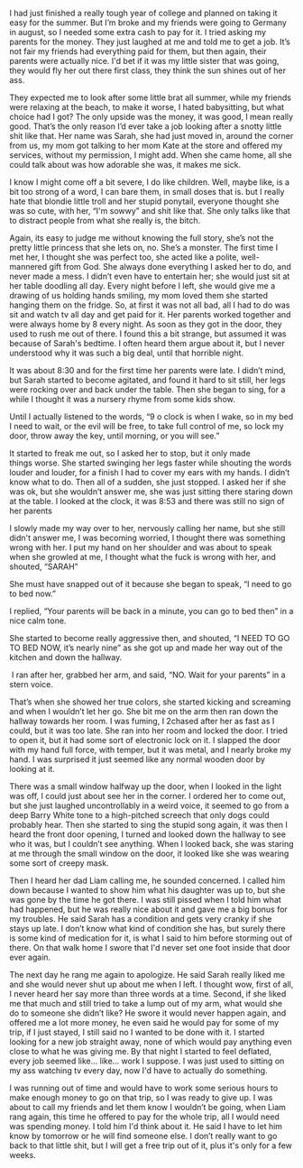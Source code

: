 I had just finished a really tough year of college and planned on taking it easy for the summer. But I’m broke and my friends were going to Germany in august, so I needed some extra cash to pay for it. I tried asking my parents for the money. They just laughed at me and told me to get a job. It’s not fair my friends had everything paid for them, but then again, their parents were actually nice. I'd bet if it was my little sister that was going, they would fly her out there first class, they think the sun shines out of her ass.

They expected me to look after some little brat all summer, while my friends were relaxing at the beach, to make it worse, I hated babysitting, but what choice had I got? The only upside was the money, it was good, I mean really good. That’s the only reason I’d ever take a job looking after a snotty little shit like that. Her name was Sarah, she had just moved in, around the corner from us, my mom got talking to her mom Kate at the store and offered my services, without my permission, I might add. When she came home, all she could talk about was how adorable she was, it makes me sick.

I know I might come off a bit severe, I do like children. Well, maybe like, is a bit too strong of a word, I can bare them, in small doses that is. but I really hate that blondie little troll and her stupid ponytail, everyone thought she was so cute, with her, “I'm sowwy” and shit like that. She only talks like that to distract people from what she really is, the bitch. 

Again, its easy to judge me without knowing the full story, she’s not the pretty little princess that she lets on, no. She’s a monster. The first time I met her, I thought she was perfect too, she acted like a polite, well-mannered gift from God. She always done everything I asked her to do, and never made a mess. I didn’t even have to entertain her; she would just sit at her table doodling all day. Every night before I left, she would give me a drawing of us holding hands smiling, my mom loved them she started hanging them on the fridge. So, at first it was not all bad, all I had to do was sit and watch tv all day and get paid for it. Her parents worked together and were always home by 8 every night. As soon as they got in the door, they used to rush me out of there. I found this a bit strange, but assumed it was because of Sarah's bedtime. I often heard them argue about it, but I never understood why it was such a big deal, until that horrible night.

It was about 8:30 and for the first time her parents were late. I didn’t mind, but Sarah started to become agitated, and found it hard to sit still, her legs were rocking over and back under the table. Then she began to sing, for a while I thought it was a nursery rhyme from some kids show.

Until I actually listened to the words, “9 o clock is when I wake, so in my bed I need to wait, or the evil will be free, to take full control of me, so lock my door, throw away the key, until morning, or you will see.”

It started to freak me out, so I asked her to stop, but it only made things worse. She started swinging her legs faster while shouting the words louder and louder, for a finish I had to cover my ears with my hands. I didn’t know what to do. Then all of a sudden, she just stopped. I asked her if she was ok, but she wouldn’t answer me, she was just sitting there staring down at the table. I looked at the clock, it was 8:53 and there was still no sign of her parents

I slowly made my way over to her, nervously calling her name, but she still didn't answer me, I was becoming worried, I thought there was something wrong with her. I put my hand on her shoulder and was about to speak when she growled at me, I thought what the fuck is wrong with her, and shouted, “SARAH” 

She must have snapped out of it because she began to speak, “I need to go to bed now.”

I replied, “Your parents will be back in a minute, you can go to bed then” in a nice calm tone.

She started to become really aggressive then, and shouted, “I NEED TO GO TO BED NOW, it’s nearly nine” as she got up and made her way out of the kitchen and down the hallway. 

 I ran after her, grabbed her arm, and said, “NO. Wait for your parents” in a stern voice.

That’s when she showed her true colors, she started kicking and screaming and when I wouldn’t let her go. She bit me on the arm then ran down the hallway towards her room. I was fuming, I 2chased after her as fast as I could, but it was too late. She ran into her room and locked the door. I tried to open it, but it had some sort of electronic lock on it. I slapped the door with my hand full force, with temper, but it was metal, and I nearly broke my hand. I was surprised it just seemed like any normal wooden door by looking at it. 

There was a small window halfway up the door, when I looked in the light was off, I could just about see her in the corner. I ordered her to come out, but she just laughed uncontrollably in a weird voice, it seemed to go from a deep Barry White tone to a high-pitched screech that only dogs could probably hear. Then she started to sing the stupid song again, it was then I heard the front door opening, I turned and looked down the hallway to see who it was, but I couldn’t see anything. When I looked back, she was staring at me through the small window on the door, it looked like she was wearing some sort of creepy mask.

Then I heard her dad Liam calling me, he sounded concerned. I called him down because I wanted to show him what his daughter was up to, but she was gone by the time he got there. I was still pissed when I told him what had happened, but he was really nice about it and gave me a big bonus for my troubles. He said Sarah has a condition and gets very cranky if she stays up late. I don’t know what kind of condition she has, but surely there is some kind of medication for it, is what I said to him before storming out of there. On that walk home I swore that I'd never set one foot inside that door ever again.

The next day he rang me again to apologize. He said Sarah really liked me and she would never shut up about me when I left. I thought wow, first of all, I never heard her say more than three words at a time. Second, if she liked me that much and still tried to take a lump out of my arm, what would she do to someone she didn’t like? He swore it would never happen again, and offered me a lot more money, he even said he would pay for some of my trip, if I just stayed, I still said no I wanted to be done with it. I started looking for a new job straight away, none of which would pay anything even close to what he was giving me. By that night I started to feel deflated, every job seemed like...  like... work I suppose. I was just used to sitting on my ass watching tv every day, now I'd have to actually do something.

I was running out of time and would have to work some serious hours to make enough money to go on that trip, so I was ready to give up. I was about to call my friends and let them know I wouldn’t be going, when Liam rang again, this time he offered to pay for the whole trip, all I would need was spending money. I told him I'd think about it. He said I have to let him know by tomorrow or he will find someone else. I don’t really want to go back to that little shit, but I will get a free trip out of it, plus it's only for a few weeks. 

&#x200B;